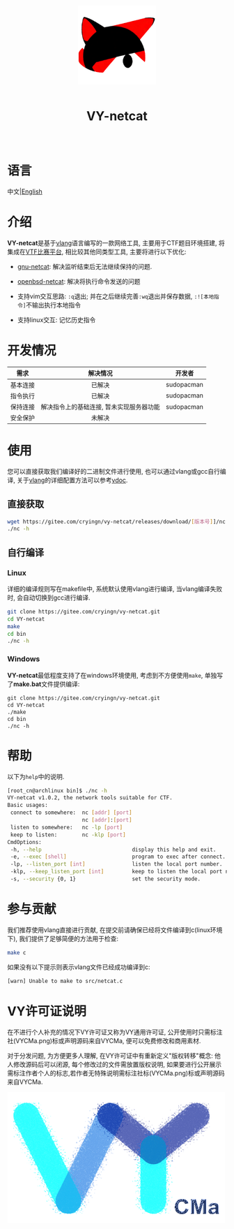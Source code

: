 <div align="center" style="display:grid;place-items:center;">
<p>
    <a href="https://gitee.com/cryingn/vy-netcat" target="_blank"><img width="180" src="./image/VY-netcat.png" alt="VY-netcat logo"></a>
<h1>VY-netcat</h1>
</p>
</div>

# 语言

中文|[English](./README.md)

# 介绍

**VY-netcat**是基于[vlang](https://vlang.io/)语言编写的一款网络工具, 主要用于CTF题目环境搭建, 将集成在[VTF比赛平台](https://gitee.com/sakana_ctf/vtf), 相比较其他同类型工具, 主要将进行以下优化:

* [gnu-netcat](https://netcat.sourceforge.net/): 解决监听结束后无法继续保持的问题.

* [openbsd-netcat](https://man.openbsd.org/nc.1): 解决将执行命令发送的问题

* 支持vim交互思路: `:q`退出; 并在之后继续完善`:wq`退出并保存数据, `:![本地指令]`不输出执行本地指令

* 支持linux交互: 记忆历史指令

# 开发情况

| 需求               | 解决情况 | 开发者        |
|:----------------:|:----:|:----------:|
| 基本连接             | 已解决  | sudopacman |
| 指令执行             | 已解决  | sudopacman |
| 保持连接             | 解决指令上的基础连接, 暂未实现服务器功能  | sudopacman |  
| 安全保护             | 未解决  |            | 

# 使用

您可以直接获取我们编译好的二进制文件进行使用, 也可以通过vlang或gcc自行编译, 关于[vlang](https://vlang.io/)的详细配置方法可以参考[vdoc](https://gitee.com/sakana_ctf/vdoc).

## 直接获取

```bash
wget https://gitee.com/cryingn/vy-netcat/releases/download/[版本号]]/nc
./nc -h
```

## 自行编译

### Linux

详细的编译规则写在makefile中, 系统默认使用vlang进行编译, 当vlang编译失败时, 会自动切换到gcc进行编译.

```bash
git clone https://gitee.com/cryingn/vy-netcat.git
cd VY-netcat
make
cd bin
./nc -h
```

### Windows

**VY-netcat**最低程度支持了在windows环境使用, 考虑到不方便使用`make`, 单独写了**make.bat**文件提供编译:

```shell
git clone https://gitee.com/cryingn/vy-netcat.git
cd VY-netcat
./make
cd bin
./nc -h
```

# 帮助

以下为`help`中的说明.

```bash
[root_cn@archlinux bin]$ ./nc -h
VY-netcat v1.0.2, the network tools suitable for CTF.
Basic usages:
 connect to somewhere:  nc [addr] [port]
                        nc [addr]:[port]
 listen to somewhere:   nc -lp [port]
 keep to listen:        nc -klp [port]
CmdOptions:
 -h, --help                             display this help and exit.
 -e, --exec [shell]                     program to exec after connect.
 -lp, --listen_port [int]               listen the local port number.
 -klp, --keep_listen_port [int]         keep to listen the local port number.
 -s, --security {0, 1}                  set the security mode.
```

# 参与贡献

我们推荐使用vlang直接进行贡献, 在提交前请确保已经将文件编译到c(linux环境下), 我们提供了足够简便的方法用于检查:

```bash
make c
```

如果没有以下提示则表示vlang文件已经成功编译到c:

```bash
[warn] Unable to make to src/netcat.c
```

# VY许可证说明

在不进行个人补充的情况下VY许可证又称为VY通用许可证, 公开使用时只需标注社(VYCMa.png)标或声明源码来自VYCMa, 便可以免费修改和商用素材.

对于分发问题, 为方便更多人理解, 在VY许可证中有重新定义"版权转移"概念: 他人修改源码后可以闭源, 每个修改过的文件需放置版权说明, 如果要进行公开展示需标注作者个人的标志,若作者无特殊说明需标注社标(VYCMa.png)标或声明源码来自VYCMa.

![](./image/VYCMa.png)

